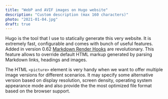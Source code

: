```yaml
---
title: "WebP and AVIF images on Hugo website"
description: "Custom description (max 160 characters)"
photo: "2021-01-04.jpg"
draft: true
---
```


Hugo is the tool that I use to statically generate this very website. It is extremely fast, configurable and comes with bunch of useful features. Added in version 0.62 [Markdown Render Hooks](https://gohugo.io/getting-started/configuration-markup#markdown-render-hooks) are revolutionary. This feature allows to override default HTML markup generated by parsing Markdown links, headings and images.

The HTML `<picture>` element is very handy when we want to offer multiple image versions for different scenarios. It may specify some alternative version based on display resolution, screen density, operating system appearance mode and also provide the the most optimized file format based on the browser support.
